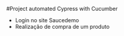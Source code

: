 #Project automated Cypress with Cucumber 
- Login no site Saucedemo 
- Realização de compra de um produto 
